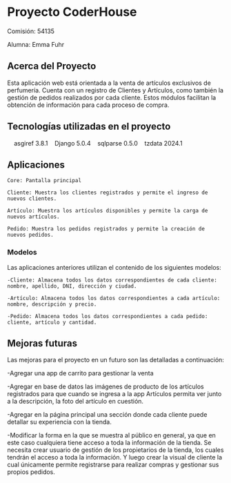 # Proyecto CoderHouse
Comisión: 54135

Alumna: Emma Fuhr

## Acerca del Proyecto
Esta aplicación web está orientada a la venta de artículos exclusivos de perfumería. Cuenta con un registro de Clientes y Artículos, como también la gestión de pedidos realizados por cada cliente. Estos módulos facilitan la obtención de información para cada proceso de compra.


## Tecnologías utilizadas en el proyecto
    asgiref 3.8.1    Django 5.0.4    sqlparse 0.5.0    tzdata 2024.1


## Aplicaciones    
    Core: Pantalla principal  
      
    Cliente: Muestra los clientes registrados y permite el ingreso de nuevos clientes.

    Artículo: Muestra los artículos disponibles y permite la carga de nuevos artículos.

    Pedido: Muestra los pedidos registrados y permite la creación de nuevos pedidos.

### Modelos
Las aplicaciones anteriores utilizan el contenido de los siguientes modelos:

    -Cliente: Almacena todos los datos correspondientes de cada cliente: nombre, apellido, DNI, dirección y ciudad.

    -Artículo: Almacena todos los datos correspondientes a cada artículo: nombre, descripción y precio.

    -Pedido: Almacena todos los datos correspondientes a cada pedido: cliente, artículo y cantidad.

## Mejoras futuras

Las mejoras para el proyecto en un futuro son las detalladas a continuación:

-Agregar una app de carrito para gestionar la venta     

-Agregar en base de datos las imágenes de producto de los artículos registrados para que cuando se ingresa a la app Artículos permita ver junto a la descripción, la foto del artículo en cuestión.    

-Agregar en la página principal una sección donde cada cliente puede detallar su experiencia con la tienda.    

-Modificar la forma en la que se muestra al público en general, ya que en este caso cualquiera tiene acceso a toda la información de la tienda. Se necesita crear usuario de gestión de los propietarios de la tienda, los cuales tendrán el acceso a toda la información. Y luego crear la visual de cliente la cual únicamente permite registrarse para realizar compras y gestionar sus propios pedidos.